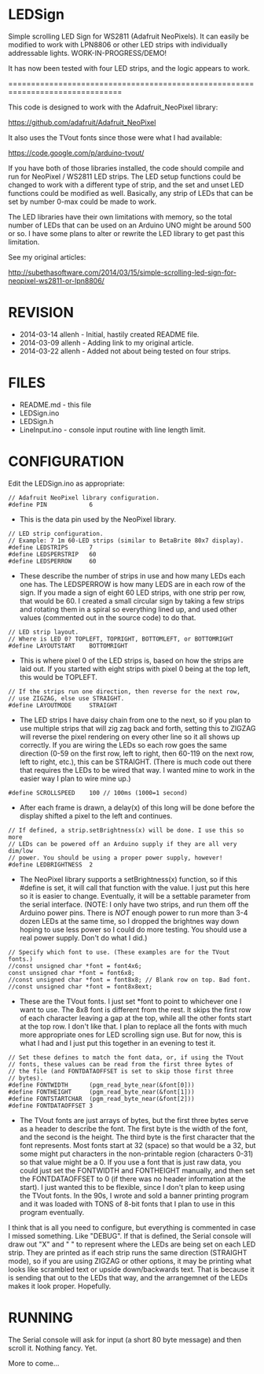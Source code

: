 LEDSign
=======

Simple scrolling LED Sign for WS2811 (Adafruit NeoPixels). It can easily be
modified to work with LPN8806 or other LED strips with individually addressable
lights. WORK-IN-PROGRESS/DEMO!

It has now been tested with four LED strips, and the logic appears to work.

===============================================================================

This code is designed to work with the Adafruit_NeoPixel library:

https://github.com/adafruit/Adafruit_NeoPixel

It also uses the TVout fonts since those were what I had available:

https://code.google.com/p/arduino-tvout/

If you have both of those libraries installed, the code should compile and run
for NeoPixel / WS2811 LED strips. The LED setup functions could be changed
to work with a different type of strip, and the set and unset LED functions
could be modified as well. Basically, any strip of LEDs that can be set by
number 0-max could be made to work.

The LED libraries have their own limitations with memory, so the total number
of LEDs that can be used on an Arduino UNO might be around 500 or so. I have
some plans to alter or rewrite the LED library to get past this limitation.

See my original articles:

http://subethasoftware.com/2014/03/15/simple-scrolling-led-sign-for-neopixel-ws2811-or-lpn8806/

REVISION
========
* 2014-03-14 allenh - Initial, hastily created README file.
* 2014-03-09 allenh - Adding link to my original article.
* 2014-03-22 allenh - Added not about being tested on four strips.

FILES
=====

* README.md - this file
* LEDSign.ino
* LEDSign.h
* LineInput.ino - console input routine with line length limit.

CONFIGURATION
=============

Edit the LEDSign.ino as appropriate:

```
// Adafruit NeoPixel library configuration.
#define PIN            6
```

* This is the data pin used by the NeoPixel library.
  
```
// LED strip configuration.
// Example: 7 1m 60-LED strips (similar to BetaBrite 80x7 display).
#define LEDSTRIPS      7
#define LEDSPERSTRIP   60
#define LEDSPERROW     60
```

* These describe the number of strips in use and how many LEDs each one has.
  The LEDSPERROW is how many LEDS are in each row of the sign. If you made a
  sign of eight 60 LED strips, with one strip per row, that would be 60.
  I created a small circular sign by taking a few strips and rotating them in
  a spiral so everything lined up, and used other values (commented out in the
  source code) to do that.

```  
// LED strip layout.
// Where is LED 0? TOPLEFT, TOPRIGHT, BOTTOMLEFT, or BOTTOMRIGHT
#define LAYOUTSTART    BOTTOMRIGHT
```

* This is where pixel 0 of the LED strips is, based on how the strips are
  laid out. If you started with eight strips with pixel 0 being at the top
  left, this would be TOPLEFT.

```  
// If the strips run one direction, then reverse for the next row,
// use ZIGZAG, else use STRAIGHT.
#define LAYOUTMODE     STRAIGHT
```

* The LED strips I have daisy chain from one to the next, so if you plan to
  use multiple strips that will zig zag back and forth, setting this to
  ZIGZAG will reverse the pixel rendering on every other line so it all shows
  up correctly. If you are wiring the LEDs so each row goes the same
  direction (0-59 on the first row, left to right, then 60-119 on the next
  row, left to right, etc.), this can be STRAIGHT. (There is much code out
  there that requires the LEDs to be wired that way. I wanted mine to work
  in the easier way I plan to wire mine up.)

```
#define SCROLLSPEED    100 // 100ms (1000=1 second)
```

* After each frame is drawn, a delay(x) of this long will be done before the
  display shifted a pixel to the left and continues.
  
```
// If defined, a strip.setBrightness(x) will be done. I use this so more
// LEDs can be powered off an Arduino supply if they are all very dim/low
// power. You should be using a proper power supply, however!
#define LEDBRIGHTNESS  2
```

* The NeoPixel library supports a setBrightness(x) function, so if this
  #define is set, it will call that function with the value. I just put this
  here so it is easier to change. Eventually, it will be a settable parameter
  from the serial interface. (NOTE: I only have two strips, and run them off
  the Arduino power pins. There is *NOT* enough power to run more than 3-4
  dozen LEDs at the same time, so I dropped the brightnes way down hoping
  to use less power so I could do more testing. You should use a real power
  supply. Don't do what I did.)
  
```
// Specify which font to use. (These examples are for the TVout fonts.)
//const unsigned char *font = font4x6;
const unsigned char *font = font6x8;
//const unsigned char *font = font8x8; // Blank row on top. Bad font.
//const unsigned char *font = font8x8ext;
````

* These are the TVout fonts. I just set *font to point to whichever one I want
  to use. The 8x8 font is different from the rest. It skips the first row of
  each character leaving a gap at the top, while all the other fonts start at
  the top row. I don't like that. I plan to replace all the fonts with much
  more appropriate ones for LED scrolling sign use. But for now, this is what
  I had and I just put this together in an evening to test it.
  
```
// Set these defines to match the font data, or, if using the TVout
// fonts, these values can be read from the first three bytes of
// the file (and FONTDATAOFFSET is set to skip those first three
// bytes).
#define FONTWIDTH      (pgm_read_byte_near(&font[0]))
#define FONTHEIGHT     (pgm_read_byte_near(&font[1]))
#define FONTSTARTCHAR  (pgm_read_byte_near(&font[2]))
#define FONTDATAOFFSET 3
```

* The TVout fonts are just arrays of bytes, but the first three bytes serve
  as a header to describe the font. The first byte is the width of the font,
  and the second is the height. The third byte is the first character that
  the font represents. Most fonts start at 32 (space) so that would be a 32,
  but some might put characters in the non-printable region (characters 0-31)
  so that value might be a 0. If you use a font that is just raw data, you
  could just set the FONTWIDTH and FONTHEIGHT manually, and then set the
  FONTDATAOFFSET to 0 (if there was no header information at the start). I
  just wanted this to be flexible, since I don't plan to keep using the
  TVout fonts. In the 90s, I wrote and sold a banner printing program and it
  was loaded with TONS of 8-bit fonts that I plan to use in this program
  eventually.
  
I think that is all you need to configure, but everything is commented in case
I missed something. Like "DEBUG". If that is defined, the Serial console will
draw out "X" and " " to represent where the LEDs are being set on each LED
strip. They are printed as if each strip runs the same direction (STRAIGHT
mode), so if you are using ZIGZAG or other options, it may be printing what
looks like scrambled text or upside down/backwards text. That is because it
is sending that out to the LEDs that way, and the arrangemnet of the LEDs
makes it look proper. Hopefully.

RUNNING
=======
 
 The Serial console will ask for input (a short 80 byte message) and then
 scroll it. Nothing fancy. Yet.
 
 More to come...
 

